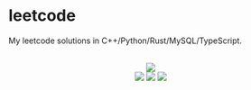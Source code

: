 # leetcode
My leetcode solutions in C++/Python/Rust/MySQL/TypeScript.

<div align="center">
<br/>
<img src="https://img.shields.io/badge/Solved-659/3183%20=%2020%25-blue.svg?style=flat-square" />
<br/>
<img src="https://img.shields.io/badge/Easy-282/802-5CB85D.svg?style=flat-square" />
<img src="https://img.shields.io/badge/Medium-293/1672-F0AE4E.svg?style=flat-square" />
<img src="https://img.shields.io/badge/Hard-84/709-D95450.svg?style=flat-square" />
</div>